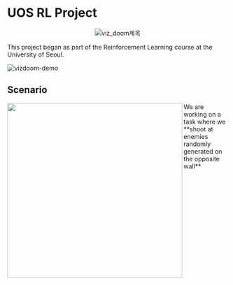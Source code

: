 # UOS RL Project
<p align="center">
	<img src="https://github.com/zyounguri/RL/assets/138076274/25fdba84-a836-4234-977a-f050752cf0e3" alt="viz_doom제목"/>
</p>	
This project began as part of the Reinforcement Learning course at the University of Seoul.<br>


![vizdoom-demo](https://github.com/zyounguri/RL/assets/138076274/9e5ad5d6-0c5e-4068-aca2-b114303b36bb)


## Scenario
<img src="https://github.com/zyounguri/RL/assets/138076274/31d6cada-7cab-41c8-b268-73437a2c9e50" align="left" width="400"/>
We are working on a task where we **shoot at enemies randomly generated on the opposite wall**
